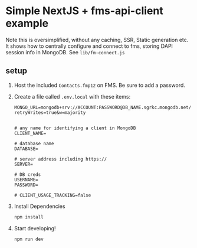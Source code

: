 # Simple NextJS + fms-api-client example

Note this is oversimplified, without any caching, SSR, Static generation etc.
It shows how to centrally configure and connect to fms, storing DAPI session info in MongoDB. See `lib/fm-connect.js`

## setup

1. Host the included `Contacts.fmp12` on FMS. Be sure to add a password.

2. Create a file called `.env.local` with these items:

   ```env
   MONGO_URL=mongodb+srv://ACCOUNT:PASSWORD@DB_NAME.sgrkc.mongodb.net/COLLECTION?retryWrites=true&w=majority


   # any name for identifying a client in MongoDB
   CLIENT_NAME=

   # database name
   DATABASE=

   # server address including https://
   SERVER=

   # DB creds
   USERNAME=
   PASSWORD=

   # CLIENT_USAGE_TRACKING=false
   ```

3. Install Dependencies

   ```bash
   npm install
   ```

4. Start developing!

   ```bash
   npm run dev
   ```
